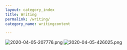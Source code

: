 ```yaml
---
layout: category_index
title: Writing
permalink: /writing/
category_name: writingcontent

---
```


![2020-04-05-207776.png](https://khivesara.github.io/bluecheck/assets/2020-04-05-207776.png)
![2020-04-05-426025.png](https://khivesara.github.io/bluecheck/assets/2020-04-05-426025.png)
<!--

Set the front matter:
title = your page title and link name in the navigation
permalink = the url for the page, i.e. example.com/my-awesome-category
category_name = the name of the cateogry you want to use to group posts, you'll need to use the same name on post pages

Save this page in the root directory.
Use the same name for the filename as the permalink, i.e.

permalink: /my-awesome-category/
filename: my-awesome-category.html

-->
